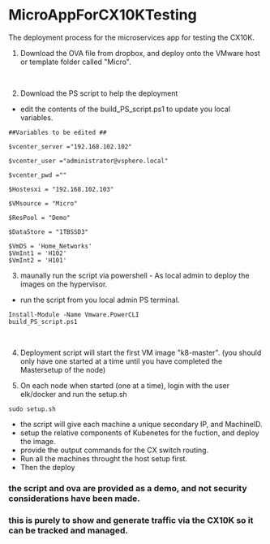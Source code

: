 # MicroAppForCX10KTesting
The deployment process for the microservices app for testing the CX10K.

1. Download the OVA file from dropbox, and deploy onto the VMware host or template folder called "Micro".
<br>

2. Download the PS script to help the deployment 
  - edit the contents of the build_PS_script.ps1 to update you local variables.

```
##Variables to be edited ##

$vcenter_server ="192.168.102.102"

$vcenter_user ="administrator@vsphere.local"

$vcenter_pwd =""

$Hostesxi = "192.168.102.103"

$VMsource = "Micro"

$ResPool = "Demo"

$DataStore = "1TBSSD3"

$VmDS = 'Home_Networks'
$VmInt1 = 'H102'
$VmInt2 = 'H101'
```

  

3. maunally run the script via powershell - As local admin to deploy the images on the hypervisor. 
 - run the script from you local admin PS terminal.
``` 
Install-Module -Name Vmware.PowerCLI 
build_PS_script.ps1

```
<br>

4. Deployment script will start the first VM image "k8-master". (you should only have one started at a time until you have completed the Mastersetup of the node)

5. On each node when started (one at a time), login with the user elk/docker and run the setup.sh
```
sudo setup.sh
```

  - the script will give each machine a unique secondary IP, and MachineID.
  - setup the relative components of Kubenetes for the fuction, and deploy the image.
  - provide the output commands for the CX switch routing.
  - Run all the machines throught the host setup first.
  - Then the deploy


### the script and ova are provided as a demo, and not security considerations have been made.
### this is purely to show and generate traffic via the CX10K so it can be tracked and managed.



